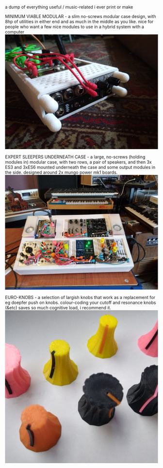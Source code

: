 a dump of everything useful / music-related i ever print or make

MINIMUM VIABLE MODULAR - a slim no-screws modular case design, with 8hp of utilities in either end and as much in the middle as you like. nice for people who want a few nice modules to use in a hybrid system with a computer
![a picture of the minimum viable modular case](minimum-viable-modular/mvc1.jpg)

EXPERT SLEEPERS UNDERNEATH CASE - a large, no-screws (holding modules in) modular case, with two rows, a pair of speakers, and then 3x ES3 and 3xES6 mounted underneath the case and some output modules in the side. designed around 2x mungo power mk1 boards.
![the esuc case](expert-sleepers-underneath-case/expert-sleepers-underneath-case(1).jpg)

EURO-KNOBS - a selection of largish knobs that work as a replacement for eg doepfer push on knobs. colour-coding your cutoff and resonance knobs (&etc) saves so much cognitive load, i recommend it.
![some coloured plastic knobs](euro-knobs/3dknobs.jpg)